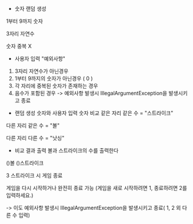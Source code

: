 - 숫자 랜덤 생성

1부터 9까지 숫자

3자리 자연수

숫자 중복 X


- 사용자 입력
"예외사항"
1. 3자리 자연수가 아닌경우
2. 1부터 9까지의 숫자가 아닌경우 ( 0 )
3. 각 자리에 중복된 숫자가 존재하는 경우
4. 음수가 포함된 경우
-> 예외사항 발생시 IllegalArgumentException을 발생시키고 종료


- 랜덤 생성 숫자와 사용자 입력 숫자 비교
같은 자리 같은 수 = "스트라이크"

다른 자리 같은 수 = "볼"

다른 자리 다른 수 = "낫싱"


- 비교 결과 출력
볼과 스트라이크의 수를 출력한다

()볼 ()스트라이크

3 스트라이크 시 게임 종료

게임을 다시 시작하거나 완전히 종료 가능 (게임을 새로 시작하려면 1, 종료하려면 2를 입력하세요.)

-> 이도 예외사항 발생시 IllegalArgumentException을 발생시키고 종료( 1, 2 외 다른 수 입력)
